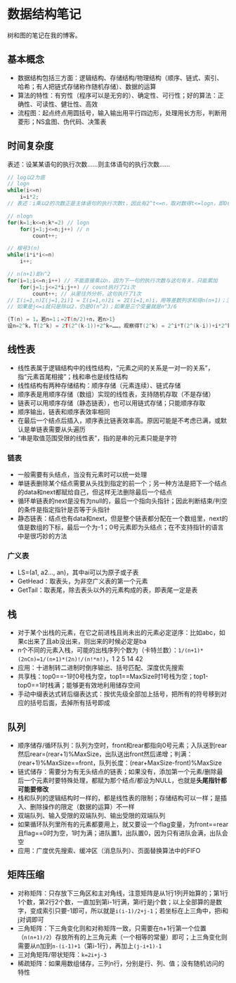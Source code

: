 # 数据结构笔记

树和图的笔记在我的博客。

## 基本概念

* 数据结构包括三方面：逻辑结构、存储结构/物理结构（顺序、链式、索引、哈希；有人把链式存储称作随机存储）、数据的运算
* 算法的特性：有穷性（程序可以是无穷的）、确定性、可行性；好的算法：正确性、可读性、健壮性、高效
* 流程图：起点终点用圆括号，输入输出用平行四边形，处理用长方形，判断用菱形；NS盒图、伪代码、决策表

## 时间复杂度

表述：设某某语句的执行次数……则主体语句的执行次数……

```c
// log以2为底
// logn
while(i<=n)
    i=i*2;
// 表述：i乘以2的次数正是主体语句的执行次数t，因此有2^t<=n，取对数得t<=logn，即O(n)=logn

// nlogn
for(k=1;k<=n;k*=2) // logn
    for(j=1;j<=n;j++) // n
        count++;

// 根号3(n)
while(i*i*i<=n)
    i++;

// n(n+1)即n^2
for(i=1;i<=n;i++) // 不能直接乘以n，因为下一句的执行次数与这句有关，只能累加
    for(j=1;j<=2*i;j++) // count执行了2i次
        count++; // 从里往外分析，这句执行了1次
// Σ(i=1,n)Σ(j=1,2i)1 = Σ(i=1,n)2i = 2Σ(i=1,n)i，用等差数列求和得n(n+1)；注意第一个等号前的东西是1不是j，即2i个1加起来
// 如果是j<=i就只是除以2，仍是O(n^2)；如果是三个变量就是n^3/6

{T(n) = 1，若n=1；=2T(n/2)+n，若n>1}
设n=2^k，T(2^k) = 2T(2^(k-1))+2^k=……，观察得T(2^k) = 2^i*T(2^(k-i))+i*2^k，当i等于0时带入得T(n)=n(logn+1)
```

## 线性表

* 线性表属于逻辑结构中的线性结构，“元素之间的关系是一对一的关系”，指“元素首尾相接”；栈和串也是线性结构
* 线性结构有两种存储结构：顺序存储（元素连续）、链式存储
* 顺序表是用顺序存储（数组）实现的线性表，支持随机存取（不是存储）
* 链表可以用顺序存储（静态链表），也可以用链式存储；只能顺序存取
* 顺序输出，链表和顺序表效率相同
* 在最后一个结点后插入，顺序表比链表效率高。原因可能是不考虑已满，或默认是单链表需要从头遍历
* “串是取值范围受限的线性表”，指的是串的元素只能是字符

### 链表

* 一般需要有头结点，当没有元素时可以统一处理
* 单链表删除某个结点需要从头找到指定的前一个；另一种方法是把下一个结点的data和next都赋给自己，但这样无法删除最后一个结点
* 循环单链表的next是没有为null的，最后一个指向头指针；因此判断结束/判空的条件是指定指针是否等于头指针
* 静态链表：结点也有data和next，但是整个链表都分配在一个数组里，next的值是数组的下标，最后一个为-1；0号元素即为头结点；在不支持指针的语言中是很巧妙的方法

### 广义表

* LS=(a1, a2..., an)，其中ai可以为原子或子表
* GetHead：取表头，为非空广义表的第一个元素
* GetTail：取表尾，除去表头以外的元素构成的表，即表尾一定是表

## 栈

* 对于某个出栈的元素，在它之前进栈且尚未出的元素必定逆序：比如abc，如果c出来了且ab没出来，则出来的时候必定是ba
* n个不同的元素入栈，可能的出栈序列个数为（卡特兰数）：`1/(n+1)*(2nCn)=1/(n+1)*(2n)!/(n!*n!)`，1 2 5 14 42
* 应用：十进制转二进制时倒序输出、括号匹配、深度优先搜索
* 共享栈：top0==-1时0号栈为空，top1==MaxSize时1号栈为空；top1-top0==1时栈满；能够更有效地利用储存空间
* 手动中缀表达式转后缀表达式：按优先级全部加上括号，把所有的符号移到对应的括号后面，去掉所有括号即成

## 队列

* 顺序储存/循环队列：队列为空时，front和rear都指向0号元素；入队送到rear然后rear=(rear+1)%MaxSize，出队送出front然后递增；判满：(rear+1)%MaxSize==front，队列长度：(rear+MaxSize-front)%MaxSize
* 链式储存：需要分为有无头结点的链表；如果没有，添加第一个元素/删除最后一个元素时要特殊处理，都赋为那个结点/都设为NULL，也就是**头尾指针都可能要修改**
* 栈和队列的逻辑结构时一样的，都是线性表的限制；存储结构可以一样；是插入、删除操作的限定（数据的运算）不一样
* 双端队列、输入受限的双端队列、输出受限的双端队列
* 如果循环队列里所有的元素都要用上，就又要设一个flag变量，为front==rear且flag==0时为空，1时为满；进队置1，出队置0，因为只有进队会满，出队会空
* 应用：广度优先搜索、缓冲区（消息队列）、页面替换算法中的FIFO

## 矩阵压缩

* 对称矩阵：只存放下三角区和主对角线，注意矩阵是从1行1列开始算的；第1行1个数，第2行2个数，一直加到第i-1行满，第i行是j个数；以上全部算的是数字，变成索引只要-1即可，所以就是`i(i-1)/2+j-1`；若坐标在上三角中，把i和j对调即可
* 三角矩阵：下三角变化则和对称矩阵一致，只需要在n+1行第一个位置（`n(n+1)/2`）存放所有的上三角元素（一个相等的常量）即可；上三角变化则需要从n加到`n-(i-1)+1`（第i-1行），再加上`(j-i+1)-1`
* 三对角矩阵/带状矩阵：`k=2i+j-3`
* 稀疏矩阵：如果用数组储存，三列n行，分别是行、列、值；没有随机访问的特性
